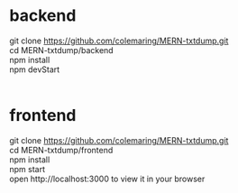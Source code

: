 # backend
git clone https://github.com/colemaring/MERN-txtdump.git<br/>
cd MERN-txtdump/backend<br/>
npm install<br/>
npm devStart<br/>
<br/>
# frontend
git clone https://github.com/colemaring/MERN-txtdump.git<br/>
cd MERN-txtdump/frontend<br/>
npm install<br/>
npm start<br/>
open http://localhost:3000 to view it in your browser<br/>
